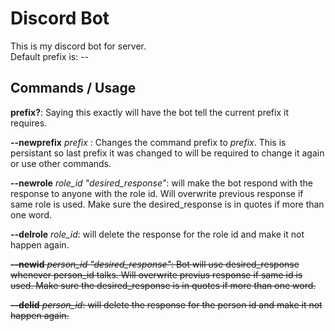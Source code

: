 # Discord Bot
This is my discord bot for server.  
Default prefix is: --
## Commands / Usage

**prefix?**: Saying this exactly will have the bot tell the current prefix it requires.

**--newprefix** *prefix* : Changes the command prefix to *prefix*. This is persistant so last prefix it was changed to will be required to change it again or use other commands.

**--newrole** *role_id* *"desired_response"*: will make the bot respond with the response to anyone with the role id. Will overwrite previous response if same role is used. Make sure the desired_response is in quotes if more than one word.

**--delrole** *role_id*: will delete the response for the role id and make it not happen again.

~~**--newid** *person_id* *"desired_response"*:  Bot will use desired_response whenever person_id talks. Will overwrite previus response if same id is used. Make sure the desired_response is in quotes if more than one word.~~

~~**--delid** *person_id*: will delete the response for the person id and make it not happen again.~~
